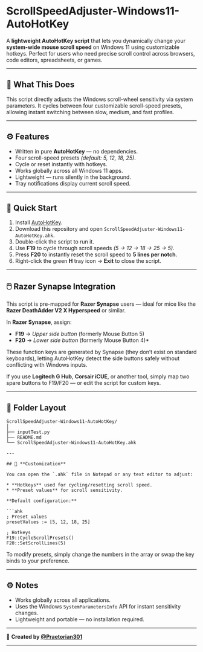 # **ScrollSpeedAdjuster-Windows11-AutoHotKey**

A **lightweight AutoHotKey script** that lets you dynamically change your **system-wide mouse scroll speed** on Windows 11 using customizable hotkeys.
Perfect for users who need precise scroll control across browsers, code editors, spreadsheets, or games.

---

## 🧩 **What This Does**

This script directly adjusts the Windows scroll-wheel sensitivity via system parameters.
It cycles between four customizable scroll-speed presets, allowing instant switching between slow, medium, and fast profiles.

---

## ⚙️ **Features**

* Written in pure **AutoHotKey** — no dependencies.
* Four scroll-speed presets *(default: 5, 12, 18, 25)*.
* Cycle or reset instantly with hotkeys.
* Works globally across all Windows 11 apps.
* Lightweight — runs silently in the background.
* Tray notifications display current scroll speed.

---

## 🚀 **Quick Start**

1. Install [AutoHotKey](https://www.autohotkey.com/).
2. Download this repository and open `ScrollSpeedAdjuster-Windows11-AutoHotKey.ahk`.
3. Double-click the script to run it.
4. Use **F19** to cycle through scroll speeds *(5 → 12 → 18 → 25 → 5)*.
5. Press **F20** to instantly reset the scroll speed to **5 lines per notch**.
6. Right-click the green **H** tray icon → **Exit** to close the script.

---

## 🖱️ **Razer Synapse Integration**

This script is pre-mapped for **Razer Synapse** users — ideal for mice like the **Razer DeathAdder V2 X Hyperspeed** or similar.

In **Razer Synapse**, assign:

* **F19** → *Upper side button* (formerly Mouse Button 5)
* **F20** → *Lower side button* (formerly Mouse Button 4)*

These function keys are generated by Synapse (they don’t exist on standard keyboards), letting AutoHotKey detect the side buttons safely without conflicting with Windows inputs.

If you use **Logitech G Hub**, **Corsair iCUE**, or another tool, simply map two spare buttons to F19/F20 — or edit the script for custom keys.

---

## 📂 **Folder Layout**

```
ScrollSpeedAdjuster-Windows11-AutoHotKey/
│
├── inputTest.py
├── README.md
└── ScrollSpeedAdjuster-Windows11-AutoHotKey.ahk

---

## 🧠 **Customization**

You can open the `.ahk` file in Notepad or any text editor to adjust:

* **Hotkeys** used for cycling/resetting scroll speed.
* **Preset values** for scroll sensitivity.

**Default configuration:**

```ahk
; Preset values
presetValues := [5, 12, 18, 25]

; Hotkeys
F19::CycleScrollPresets()
F20::SetScrollLines(5)
```

To modify presets, simply change the numbers in the array or swap the key binds to your preference.

---

## ⚙️ **Notes**

* Works globally across all applications.
* Uses the Windows `SystemParametersInfo` API for instant sensitivity changes.
* Lightweight and portable — no installation required.


---

👤 **Created by [@Praetorian301](https://github.com/Praetorian301)**

---
